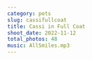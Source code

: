 ```yaml
---
category: pets
slug: cassifullcoat
title: Cassi in Full Coat
shoot_date: 2022-11-12
total_photos: 48
music: AllSmiles.mp3
---
```

